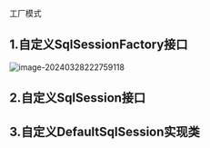 工厂模式



## 1.自定义SqlSessionFactory接口

![image-20240328222759118](D:\1StudyFiles\IDEA\Middleware-of-Handwriting\hand-write-ssm\docs\image-20240328222759118.png)

## 2.自定义SqlSession接口



## 3.自定义DefaultSqlSession实现类

